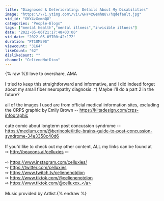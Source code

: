```yaml
---
title: "Diagnosed & Deteriorating: Details About My Disabilities"
image: "https:\/\/i.ytimg.com\/vi\/GHY4zGemhQ8\/hqdefault.jpg"
vid_id: "GHY4zGemhQ8"
categories: "People-Blogs"
tags: ["mental health","mental illness","invisible illness"]
date: "2022-05-06T21:17:48+03:00"
vid_date: "2022-05-05T00:42:17Z"
duration: "PT18M59S"
viewcount: "3164"
likeCount: "62"
dislikeCount: ""
channel: "CelieneNotDion"
---
```

{% raw %}I love to overshare, AMA<br /><br />I tried to keep this straightforward and informative, and I did indeed forget about my small fiber neuropathy diagnosis :^) Maybe I'll do a part 2 in the future?<br /><br />all of the images I used are from official medical information sites, excluding the CRPS graphic by Emily Brown -- <a rel="nofollow" target="blank" href="https://kiitadesign.com/crps-infographic">https://kiitadesign.com/crps-infographic</a><br /><br />cute comic about longterm post concussion syndrome -- <a rel="nofollow" target="blank" href="https://medium.com/@berincole/little-brains-guide-to-post-concussion-syndrome-34e3358c40d6">https://medium.com/@berincole/little-brains-guide-to-post-concussion-syndrome-34e3358c40d6</a><br /><br />If you'd like to check out my other content, ALL my links can be found at <br />⇨ <a rel="nofollow" target="blank" href="http://beacons.ai/celluxies">http://beacons.ai/celluxies</a> ⇦<br /><br />⇨ <a rel="nofollow" target="blank" href="https://www.instagram.com/celluxies/">https://www.instagram.com/celluxies/</a><br />⇨ <a rel="nofollow" target="blank" href="https://twitter.com/celluxies">https://twitter.com/celluxies</a><br />⇨ <a rel="nofollow" target="blank" href="https://www.twitch.tv/celienenotdion">https://www.twitch.tv/celienenotdion</a><br />⇨ <a rel="nofollow" target="blank" href="https://www.tiktok.com/@celienenotdion">https://www.tiktok.com/@celienenotdion</a><br />⇨ <a rel="nofollow" target="blank" href="https://www.tiktok.com/@celluxxx_">https://www.tiktok.com/@celluxxx_</a><br /><br />Music provided by Artlist.{% endraw %}
